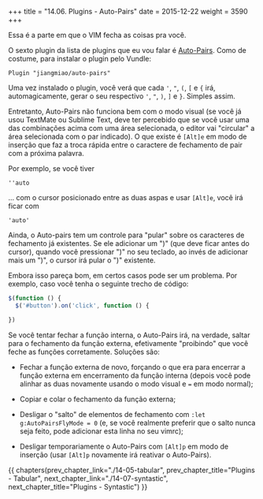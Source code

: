 +++
title = "14.06. Plugins - Auto-Pairs"
date = 2015-12-22
weight = 3590
+++

Essa é a parte em que o VIM fecha as coisas pra você.

<!-- more -->

O sexto plugin da lista de plugins que eu vou falar é
[Auto-Pairs](https://github.com/jiangmiao/auto-pairs). Como de costume, para
instalar o plugin pelo Vundle:

```viml
Plugin "jiangmiao/auto-pairs"
```

Uma vez instalado o plugin, você verá que cada `'`, `"`, `(`, `[` e `{` irá,
automagicamente, gerar o seu respectivo `'`, `"`, `)`, `]` e `}`. Simples assim.

Entretanto, Auto-Pairs não funciona bem com o modo visual (se você já usou
TextMate ou Sublime Text, deve ter percebido que se você usar uma das
combinações acima com uma área selecionada, o editor vai "circular" a área
selecionada com o par indicado). O que existe é `[Alt]e` em modo de inserção que
faz a troca rápida entre o caractere de fechamento de pair com a próxima
palavra.

Por exemplo, se você tiver

```
''auto
```

... com o cursor posicionado entre as duas aspas e usar `[Alt]e`, você irá ficar com

```
'auto'
```

Ainda, o Auto-pairs tem um controle para "pular" sobre os caracteres de
fechamento já existentes. Se ele adicionar um ")" (que deve ficar antes do
cursor), quando você pressionar ")" no seu teclado, ao invés de adicionar mais
um ")", o cursor irá pular o ")" existente.

Embora isso pareça bom, em certos casos pode ser um problema. Por exemplo, caso
você tenha o seguinte trecho de código:

```javascript
$(function () {
  $('#button').on('click', function () {

})
```

Se você tentar fechar a função interna, o Auto-Pairs irá, na verdade, saltar
para o fechamento da função externa, efetivamente "proibindo" que você feche as
funções corretamente. Soluções são:

* Fechar a função externa de novo, forçando o que era para encerrar a função
  externa em encerramento da função interna (depois você pode alinhar as duas
  novamente usando o modo visual e `=` em modo normal);

* Copiar e colar o fechamento da função externa;

* Desligar o "salto" de elementos de fechamento com `:let g:AutoPairsFlyMode = 0`
  (e, se você realmente preferir que o salto nunca seja feito, pode adicionar
  esta linha no seu vimrc);

* Desligar temporariamente o Auto-Pairs com `[Alt]p` em modo de inserção (usar
  `[Alt]p` novamente irá reativar o Auto-Pairs).

{{ chapters(prev_chapter_link="./14-05-tabular", prev_chapter_title="Plugins - Tabular", next_chapter_link="./14-07-syntastic", next_chapter_title="Plugins - Syntastic") }}
